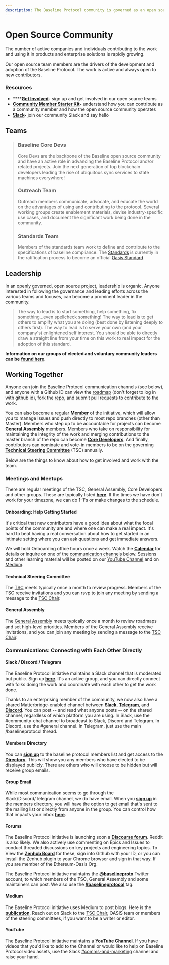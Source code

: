 ```yaml
---
description: The Baseline Protocol community is governed as an open source project
---
```


# Open Source Community

The number of active companies and individuals contributing to the work and using it in products and enterprise solutions is rapidly growing.&#x20;

Our open source team members are the drivers of the development and adoption of the Baseline Protocol. The work is active and always open to new contributors.&#x20;

### **Resources**

* ****[**Get Involved**](https://www.baseline-protocol.org/get-involved/)**-** sign up and get involved in our open source teams&#x20;
* [**Community Member Starter Kit**](https://www.baseline-protocol.org/resources/)**-** understand how you can contribute as a community member and how the open source community operates
* [**Slack**](https://join.slack.com/t/ethereum-baseline/shared\_invite/zt-d6emqeci-bjzBsXBqK4D7tBTZ40AEfQ)**-** join our community Slack and say hello

## **Teams**

> ### Baseline Core Devs
>
> Core Devs are the backbone of the Baseline open source community and have an active role in advancing the Baseline Protocol and/or related projects. Join the next generation of top blockchain developers leading the rise of ubiquitous sync services to state machines everywhere!
>
> ### Outreach Team
>
> Outreach members communicate, advocate, and educate the world on the advantages of using and contributing to the protocol. Several working groups create enablement materials, devise industry-specific use cases, and document the significant work being done in the community.
>
> ### Standards Team
>
> Members of the standards team work to define and contribute to the specifications of baseline compliance. The [Standards](broken-reference) is currently in the ratification process to become an official [Oasis Standard](https://www.oasis-open.org).

## **Leadership** <a href="#leadership" id="leadership"></a>

In an openly governed, open source project, leadership is organic. Anyone interested in following the governance and leading efforts across the various teams and focuses, can become a prominent leader in the community.&#x20;

> The way to lead is to start something, help something, fix something...even spellcheck something! The way to lead is to get others to amplify what you are doing (best done by listening deeply to others first). The way to lead is to serve your own (and your company's) enlightened self interest. You should be able to directly    draw a straight line from your time on this work to real impact for the adoption of this standard.

**Information on our groups of elected and voluntary community leaders can be** [**found here**](../community-leaders/)**.**

## Working Together <a href="#working-together" id="working-together"></a>

Anyone can join the Baseline Protocol communication channels (see below), and anyone with a Github ID can view the [roadmap](https://app.zenhub.com/workspaces/baseline-5e713dc4f555144d9d6d17f6/roadmap) (don't forget to log in with github id), fork the [repo](https://github.com/ethereum-oasis), and submit pull requests to contribute to the work.

You can also become a regular [**Member**](members.md) of the initiative, which will allow you to manage Issues and push directly to most repo branches (other than Master). Members who step up to be accountable for projects can become [**General Assembly**](../community-leaders/specifications-steering-committee.md) members. Members who take on responsibility for maintaining the integrity of the work and merging contributions to the master branch of the repo can become [**Core Developers**](../community-leaders/maintainers.md). And finally, contributors can nominate and vote-in members to be on the governing [**Technical Steering Committee**](../../governance/technical-steering-committee.md) (TSC) annually.

Below are the things to know about how to get involved and work with the team.

### Meetings and Meetups <a href="#meetings-and-meetups" id="meetings-and-meetups"></a>

There are regular meetings of the TSC, General Assembly, Core Developers and other groups. These are typically listed [**here**](https://lists.oasis-open-projects.org/g/baseline/calendar). If the times we have don't work for your timezone, we can do 1-1's or make changes to the schedule.

#### Onboarding: Help Getting Started <a href="#onboarding-help-getting-started" id="onboarding-help-getting-started"></a>

It's critical that new contributors have a good idea about what the focal points of the community are and where one can make a real impact. It's hard to beat having a real conversation about how to get started in an intimate setting where you can ask questions and get immediate answers.

We will hold Onboarding office hours once a week. Watch the [**Calendar**](https://lists.oasis-open-projects.org/g/baseline/calendar) for details or inquire on one of the [communication channels](./#communications-connecting-with-each-other-directly) below. Sessions and other learning material will be posted on our [YouTube Channel](https://www.youtube.com/playlist?list=PLxmhMSa49Q1CVwTdcUNeoqoME6GRwtSTA) and on [Medium](https://medium.com/baselineprotocol).

#### Technical Steering Committee <a href="#technical-steering-committee" id="technical-steering-committee"></a>

The [TSC](../community-leaders/#your-technical-steering-committee) meets typically once a month to review progress. Members of the TSC receive invitations and you can rsvp to join any meeting by sending a message to the [TSC Chair](../community-leaders/#your-provisional-chair).

#### General Assembly <a href="#specifications-steering-committee" id="specifications-steering-committee"></a>

The [General Assembly](../community-leaders/specifications-steering-committee.md) meets typically once a month to review roadmaps and set high-level priorities. Members of the General Assembly receive invitations, and you can join any meeting by sending a message to the [TSC Chair](../community-leaders/#your-provisional-chair).

### Communications: Connecting with Each Other Directly <a href="#communications-connecting-with-each-other-directly" id="communications-connecting-with-each-other-directly"></a>

#### Slack / Discord / Telegram <a href="#slack-discourse-telegram" id="slack-discourse-telegram"></a>

The Baseline Protocol initiative maintains a Slack channel that is moderated but public. Sign up [**here**](https://communityinviter.com/apps/ethereum-baseline/join-us). It's an active group, and you can directly connect with folks doing the work and coordinate with each other to get the work done.

Thanks to an enterprising member of the community, we now also have a shared Matterbridge-enabled channel between [**Slack**](https://communityinviter.com/apps/ethereum-baseline/join-us), [**Telegram**](https://t.me/baselineprotocol), and [**Discord**](https://discord.gg/NE8AYD7). You can post -- and read what anyone posts -- on the shared channel, regardless of which platform you are using. In Slack, use the #community-chat channel to broadcast to Slack, Discord and Telegram. In Discord, use the #general channel. In Telegram, just use the main /baselineprotocol thread.

#### Members Directory <a href="#members-directory" id="members-directory"></a>

You can [**sign up**](https://lists.oasis-open-projects.org/g/baseline) to the baseline protocol members list and get access to the [**Directory**](https://lists.oasis-open-projects.org/g/baseline/directory). This will show you any members who have elected to be displayed publicly. There are others who will choose to be hidden but will receive group emails.

#### Group Email <a href="#group-email" id="group-email"></a>

While most communication seems to go through the Slack/Discord/Telegram channel, we do have email. When you [**sign up**](https://lists.oasis-open-projects.org/g/baseline) in the members directory, you will have the option to get email that's sent to the mailing list or directly from anyone in the group. You can control how that impacts your inbox [**here**](https://lists.oasis-open-projects.org/g/baseline/editsub).

#### Forums <a href="#forums" id="forums"></a>

The Baseline Protocol initiative is launching soon a [**Discourse forum**](https://discourse.baseline-protocol.org). Reddit is also likely. We also actively use commenting on Epics and Issues to conduct threaded discussions on key projects and engineering topics. To View the [**Zenhub Board**](https://app.zenhub.com/workspaces/baseline-5e713dc4f555144d9d6d17f6/board?repos=239590893) for these, sign into Github with your ID, or you can install the Zenhub plugin to your Chrome browser and sign in that way. If you are member of the Ethereum-Oasis Org.

The Baseline Protocol initiative maintains the [**@baselineproto**](https://twitter.com/baselineproto) Twitter account, to which members of the TSC, General Assembly and some maintainers can post. We also use the [**#baselineprotocol**](https://twitter.com/hashtag/Baselineprotocol) tag.

#### Medium <a href="#medium" id="medium"></a>

The Baseline Protocol initiative uses Medium to post blogs. Here is the [**publication**](https://medium.com/baselineprotocol). Reach out on Slack to the [TSC Chair](../community-leaders/#your-provisional-chair), OASIS team or members of the steering committees, if you want to be a writer or editor.

#### YouTube <a href="#youtube" id="youtube"></a>

The Baseline Protocol initiative maintains a [**YouTube Channel**](https://www.youtube.com/playlist?list=PLxmhMSa49Q1CVwTdcUNeoqoME6GRwtSTA). If you have videos that you'd like to add to the Channel or would like to help on Baseline Protocol video assets, use the Slack [#comms-and-marketing](https://ethereum-baseline.slack.com/archives/C011NCZ2ES1) channel and raise your hand.

​
